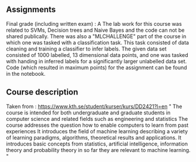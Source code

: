 ## Assignments
Final grade (including written exam) : A
The lab work for this course was related to SVMs, Decision trees and Naive Bayes and the code can not be shared publically.
There was also a "MLCHALLENGE" part of the course in which one was tasked with a classification task. This task consisted of data cleaning and training a classifier to infer labels.
The given data set consisted of 1000 labelled, 13 dimensional data points, and one was tasked with handing in inferred labels for a significantly larger unlabelled data set.
Code (which resulted in maximum points) for the assignment can be found in the notebook.

## Course description
Taken from : https://www.kth.se/student/kurser/kurs/DD2421?l=en
" The course is intended for both undergraduate and graduate students in computer science and related fields such as engineering and statistics The course addresses the question how to enable computers to learn from past experiences It introduces the field of machine learning describing a variety of learning paradigms, algorithms, theoretical results and applications. It introduces basic concepts from statistics, artificial intelligence, information theory and probability theory in so far they are relevant to machine learning. "
